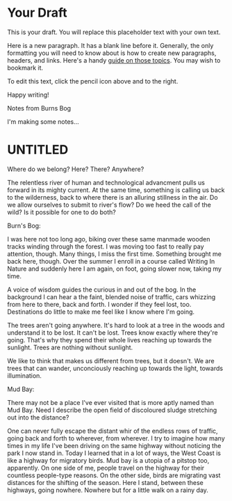 # Your Draft

This is your draft. You will replace this placeholder text with your own text.

Here is a new paragraph. It has a blank line before it. Generally, the only formatting you will need to know about is how to create new paragraphs, headers, and links. Here's a handy [guide on those topics](https://help.github.com/articles/basic-writing-and-formatting-syntax/). You may wish to bookmark it.

To edit this text, click the pencil icon above and to the right.

Happy writing!


Notes from Burns Bog

I'm making some notes...

# UNTITLED

Where do we belong? Here? There? Anywhere?

The relentless river of human and technological advancment pulls us forward in its mighty current. At the same time, something is calling us back to the wilderness, back to where there is an alluring stillness in the air. Do we allow ourselves to submit to river's flow? Do we heed the call of the wild? Is it possible for one to do both?

Burn's Bog:

I was here not too long ago, biking over these same manmade wooden tracks winding through the forest. I was moving too fast to really pay attention, though. Many things, I miss the first time. Something brought me back here, though. Over the summer I enroll in a course called Writing In Nature and suddenly here I am again, on foot, going slower now, taking my time.

A voice of wisdom guides the curious in and out of the bog. In the background I can hear a the faint, blended noise of traffic, cars whizzing from here to there, back and forth. I wonder if they feel lost, too. Destinations do little to make me feel like I know where I'm going.

The trees aren't going anywhere. It's hard to look at a tree in the woods and understand it to be lost. It can't be lost. Trees know exactly where they're going. That's why they spend their whole lives reaching up towards the sunlight. Trees are nothing without sunlight. 

We like to think that makes us different from trees, but it doesn't. We are trees that can wander, unconciously reaching up towards the light, towards illumination.

Mud Bay:

There may not be a place I've ever visited that is more aptly named than Mud Bay. Need I describe the open field of discoloured sludge stretching out into the distance? 

One can never fully escape the distant whir of the endless rows of traffic, going back and forth to wherever, from wherever. I try to imagine how many times in my life I've been driving on the same highway without noticing the park I now stand in. Today I learned that in a lot of ways, the West Coast is like a highway for migratory birds. Mud bay is a utopia of a pitstop too, apparently. On one side of me, people travel on the highway for their countless people-type reasons. On the other side, birds are migrating vast distances for the shifting of the season. Here I stand, between these highways, going nowhere. Nowhere but for a little walk on a rainy day.











